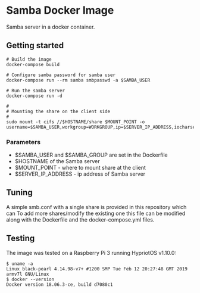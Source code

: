 # Samba Docker Image

Samba server in a docker container.

## Getting started

```
# Build the image
docker-compose build

# Configure samba password for samba user
docker-compose run --rm samba smbpasswd -a $SAMBA_USER

# Run the samba server
docker-compose run -d

#
# Mounting the share on the client side
#
sudo mount -t cifs //$HOSTNAME/share $MOUNT_POINT -o username=$SAMBA_USER,workgroup=WORKGROUP,ip=$SERVER_IP_ADDRESS,iocharset=utf8
```

### Parameters

- $SAMBA_USER and $SAMBA_GROUP are set in the Dockerfile
- $HOSTNAME of the Samba server
- $MOUNT_POINT - where to mount share at the client
- $SERVER_IP_ADDRESS - ip address of Samba server

## Tuning

A simple smb.conf with a single share is provided in this repository which can
To add more shares/modify the existing one this file can be modified 
along with the Dockerfile and the docker-compose.yml files.

## Testing

The image was tested on a Raspberry Pi 3 running HypriotOS v1.10.0:

```
$ uname -a
Linux black-pearl 4.14.98-v7+ #1200 SMP Tue Feb 12 20:27:48 GMT 2019 armv7l GNU/Linux
$ docker --version
Docker version 18.06.3-ce, build d7080c1
```
